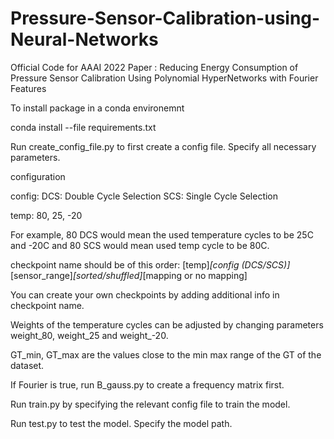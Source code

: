 # Pressure-Sensor-Calibration-using-Neural-Networks
Official Code for AAAI 2022 Paper : Reducing Energy Consumption of Pressure Sensor Calibration Using Polynomial HyperNetworks with Fourier Features

To install package in a conda environemnt

conda install --file requirements.txt


Run create_config_file.py to first create a config file. Specify all necessary parameters.

configuration

config:
DCS: Double Cycle Selection
SCS: Single Cycle Selection

temp:
80, 25, -20

For example, 80 DCS would mean the used temperature cycles to be 25C and -20C and 80 SCS would mean used temp cycle to be 80C.

checkpoint name should be of this order: [temp]_[config (DCS/SCS)]_[sensor_range]_[sorted/shuffled]_[mapping or no mapping]

You can create your own checkpoints by adding additional info in checkpoint name.

Weights of the temperature cycles can be adjusted by changing parameters weight_80, weight_25 and weight_-20.

GT_min, GT_max are the values close to the min max range of the GT of the dataset.

If Fourier is true, run B_gauss.py to create a frequency matrix first.

Run train.py by specifying the relevant config file to train the model.

Run test.py to test the model. Specify the model path.
